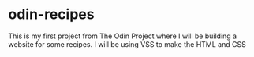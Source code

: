 # odin-recipes 

This is my first project from The Odin Project where I will be building a website for some recipes. I will be using VSS to make the HTML and CSS
